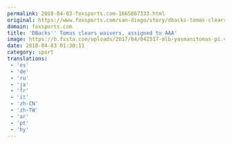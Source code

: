 ```yaml
---
permalink: 2018-04-03-foxsports.com-1665867333.html
original: https://www.foxsports.com/san-diego/story/dbacks-tomas-clears-waivers-assigned-to-aaa-040218
domain: foxsports.com
title: 'DBacks'' Tomas clears waivers, assigned to AAA'
image: https://b.fssta.com/uploads/2017/04/042517-mlb-yasmanitomas-pi.vresize.1200.630.high.45.jpg
date: 2018-04-03 01:30:11
category: sport
translations: 
 - 'es'
 - 'de'
 - 'ru'
 - 'ja'
 - 'fr'
 - 'it'
 - 'zh-CN'
 - 'zh-TW'
 - 'ar'
 - 'pt'
 - 'hy'
---
```


